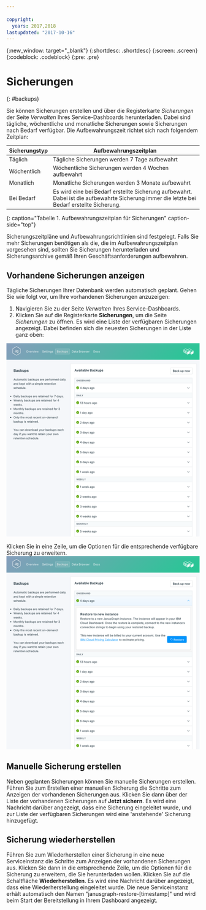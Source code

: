 ```yaml
---

copyright:
  years: 2017,2018
lastupdated: "2017-10-16"
---
```


{:new_window: target="_blank"}
{:shortdesc: .shortdesc}
{:screen: .screen}
{:codeblock: .codeblock}
{:pre: .pre}

# Sicherungen
{: #backups}

Sie können Sicherungen erstellen und über die Registerkarte _Sicherungen_ der Seite _Verwalten_ Ihres Service-Dashboards herunterladen. Dabei sind tägliche, wöchentliche und monatliche Sicherungen sowie Sicherungen nach Bedarf verfügbar. Die Aufbewahrungszeit richtet sich nach folgendem Zeitplan:

Sicherungstyp|Aufbewahrungszeitplan
----------|-----------
Täglich|Tägliche Sicherungen werden 7 Tage aufbewahrt
Wöchentlich|Wöchentliche Sicherungen werden 4 Wochen aufbewahrt
Monatlich|Monatliche Sicherungen werden 3 Monate aufbewahrt
Bei Bedarf|Es wird eine bei Bedarf erstellte Sicherung aufbewahrt. Dabei ist die aufbewahrte Sicherung immer die letzte bei Bedarf erstellte Sicherung.
{: caption="Tabelle 1. Aufbewahrungszeitplan für Sicherungen" caption-side="top"}

Sicherungszeitpläne und Aufbewahrungsrichtlinien sind festgelegt. Falls Sie mehr Sicherungen benötigen als die, die im Aufbewahrungszeitplan vorgesehen sind, sollten Sie Sicherungen herunterladen und Sicherungsarchive gemäß Ihren Geschäftsanforderungen aufbewahren.

## Vorhandene Sicherungen anzeigen

Tägliche Sicherungen Ihrer Datenbank werden automatisch geplant. Gehen Sie wie folgt vor, um Ihre vorhandenen Sicherungen anzuzeigen:

1. Navigieren Sie zu der Seite _Verwalten_ Ihres Service-Dashboards.
2. Klicken Sie auf die Registerkarte **Sicherungen**, um die Seite _Sicherungen_ zu öffnen. Es wird eine Liste der verfügbaren Sicherungen angezeigt. Dabei befinden sich die neuesten Sicherungen in der Liste ganz oben:

  ![Verfügbare Sicherungen](./images/janusgraph-backups-show.png "Liste der verfügbaren Sicherungen, einschließlich der anstehenden Sicherung")

Klicken Sie in eine Zeile, um die Optionen für die entsprechende verfügbare Sicherung zu erweitern. ![Sicherungsoptionen](./images/janusgraph-backups-options.png "Optionen für eine Sicherung.") 

## Manuelle Sicherung erstellen

Neben geplanten Sicherungen können Sie manuelle Sicherungen erstellen. Führen Sie zum Erstellen einer manuellen Sicherung die Schritte zum Anzeigen der vorhandenen Sicherungen aus. Klicken Sie dann über der Liste der vorhandenen Sicherungen auf **Jetzt sichern**. Es wird eine Nachricht darüber angezeigt, dass eine Sicherung eingeleitet wurde, und zur Liste der verfügbaren Sicherungen wird eine 'anstehende' Sicherung hinzugefügt.

## Sicherung wiederherstellen
Führen Sie zum Wiederherstellen einer Sicherung in eine neue Serviceinstanz die Schritte zum Anzeigen der vorhandenen Sicherungen aus. Klicken Sie dann in die entsprechende Zeile, um die Optionen für die Sicherung zu erweitern, die Sie herunterladen wollen. Klicken Sie auf die Schaltfläche **Wiederherstellen**. Es wird eine Nachricht darüber angezeigt, dass eine Wiederherstellung eingeleitet wurde. Die neue Serviceinstanz erhält automatisch den Namen "janusgraph-restore-[timestamp]" und wird beim Start der Bereitstellung in Ihrem Dashboard angezeigt.
